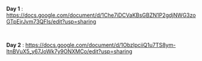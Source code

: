 **Day 1** : https://docs.google.com/document/d/1Che7iDCVaKBsGBZN1P2gdjNWG3zoGTpEjrJvm73QFIs/edit?usp=sharing

</br>

**Day 2** : https://docs.google.com/document/d/1ObzlpciiQ1u7TS8ym-ltnBVuX5_y67JoWk7y9ONXMCo/edit?usp=sharing
